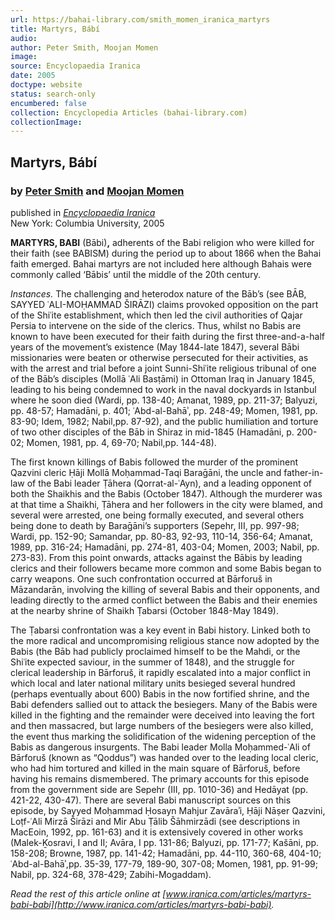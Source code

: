 ```yaml
---
url: https://bahai-library.com/smith_momen_iranica_martyrs
title: Martyrs, Bábí
audio: 
author: Peter Smith, Moojan Momen
image: 
source: Encyclopaedia Iranica
date: 2005
doctype: website
status: search-only
encumbered: false
collection: Encyclopedia Articles (bahai-library.com)
collectionImage: 
---
```



## Martyrs, Bábí

### by [Peter Smith](https://bahai-library.com/author/Peter+Smith) and [Moojan Momen](https://bahai-library.com/author/Moojan+Momen)

published in [_Encyclopaedia Iranica_](https://bahai-library.com/series/Encyclopaedia%20Iranica)  
New York: Columbia University, 2005


**MARTYRS, BABI** (Bābi)**,** adherents of the Babi religion who were killed for their faith (see BABISM) during the period up to about 1866 when the Bahai faith emerged. Bahai martyrs are not included here although Bahais were commonly called ‘Bābis’ until the middle of the 20th century.

_Instances._ The challenging and heterodox nature of the Bāb’s (see BĀB, SAYYED ʿALI-MOḤAMMAD ŠIRĀZI) claims provoked opposition on the part of the Shiʿite establishment, which then led the civil authorities of Qajar Persia to intervene on the side of the clerics. Thus, whilst no Babis are known to have been executed for their faith during the first three-and-a-half years of the movement’s existence (May 1844-late 1847), several Bābi missionaries were beaten or otherwise persecuted for their activities, as with the arrest and trial before a joint Sunni-Shiʿite religious tribunal of one of the Bāb’s disciples (Mollā ʿAli Basṭāmi) in Ottoman Iraq in January 1845, leading to his being condemned to work in the naval dockyards in Istanbul where he soon died (Wardi, pp. 138-40; Amanat, 1989, pp. 211-37; Balyuzi, pp. 48-57; Hamadāni, p. 401; ʿAbd-al-Bahāʾ, pp. 248-49; Momen, 1981, pp. 83-90; Idem, 1982; Nabil,pp. 87-92), and the public humiliation and torture of two other disciples of the Bāb in Shiraz in mid-1845 (Hamadāni, p. 200-02; Momen, 1981, pp. 4, 69-70; Nabil,pp. 144-48).

The first known killings of Babis followed the murder of the prominent Qazvini cleric Ḥāji Mollā Moḥammad-Taqi Baraḡāni, the uncle and father-in-law of the Babi leader Ṭāhera (Qorrat-al-ʿAyn), and a leading opponent of both the Shaikhis and the Babis (October 1847). Although the murderer was at that time a Shaikhi, Ṭāhera and her followers in the city were blamed, and several were arrested, one being formally executed, and several others being done to death by Baraḡāni’s supporters (Sepehr, III, pp. 997-98; Wardi, pp. 152-90; Samandar, pp. 80-83, 92-93, 110-14, 356-64; Amanat, 1989, pp. 316-24; Hamadāni, pp. 274-81, 403-04; Momen, 2003; Nabil, pp. 273-83). From this point onwards, attacks against the Bābis by leading clerics and their followers became more common and some Babis began to carry weapons. One such confrontation occurred at Bārforuš in Māzandarān, involving the killing of several Babis and their opponents, and leading directly to the armed conflict between the Babis and their enemies at the nearby shrine of Shaikh Ṭabarsi (October 1848-May 1849).

The Ṭabarsi confrontation was a key event in Babi history. Linked both to the more radical and uncompromising religious stance now adopted by the Babis (the Bāb had publicly proclaimed himself to be the Mahdi, or the Shiʿite expected saviour, in the summer of 1848), and the struggle for clerical leadership in Bārforuš, it rapidly escalated into a major conflict in which local and later national military units besieged several hundred (perhaps eventually about 600) Babis in the now fortified shrine, and the Babi defenders sallied out to attack the besiegers. Many of the Babis were killed in the fighting and the remainder were deceived into leaving the fort and then massacred, but large numbers of the besiegers were also killed, the event thus marking the solidification of the widening perception of the Babis as dangerous insurgents. The Babi leader Molla Moḥammed-ʿAli of Bārforuš (known as “Qoddus”) was handed over to the leading local cleric, who had him tortured and killed in the main square of Bārforuš, before having his remains dismembered. The primary accounts for this episode from the government side are Sepehr (III, pp. 1010-36) and Hedāyat (pp. 421-22, 430-47). There are several Babi manuscript sources on this episode, by Sayyed Moḥammad Ḥosayn Mahjur Zavāraʾi, Ḥāji Nāṣer Qazvini, Loṭf-ʿAli Mirzā Širāzi and Mir Abu Ṭālib Šāhmirzādi (see descriptions in MacEoin, 1992, pp. 161-63) and it is extensively covered in other works (Malek-Ḵosravi, I and II; Avāra, I pp. 131-86; Balyuzi, pp. 171-77; Kašāni, pp. 158-208; Browne, 1987, pp. 141-42; Hamadāni, pp. 44-110, 360-68, 404-10; ʿAbd-al-Bahāʾ,pp. 35-39, 177-79, 189-90, 307-08; Momen, 1981, pp. 91-99; Nabil, pp. 324-68, 378-429; Zabihi-Mogaddam).

  
_Read the rest of this article online at [www.iranica.com/articles/martyrs-babi-babi](http://www.iranica.com/articles/martyrs-babi-babi)._